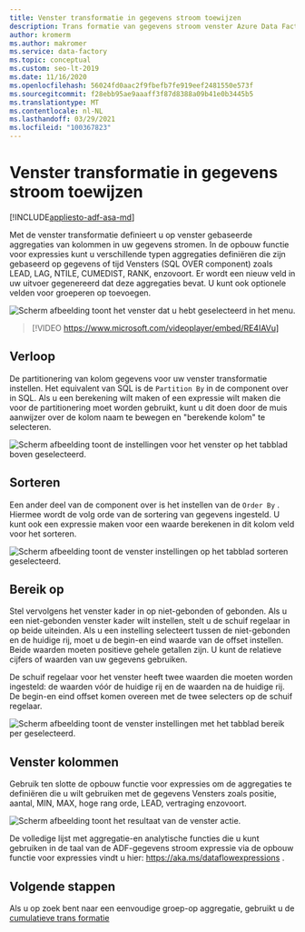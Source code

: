 ```yaml
---
title: Venster transformatie in gegevens stroom toewijzen
description: Trans formatie van gegevens stroom venster Azure Data Factory toewijzen
author: kromerm
ms.author: makromer
ms.service: data-factory
ms.topic: conceptual
ms.custom: seo-lt-2019
ms.date: 11/16/2020
ms.openlocfilehash: 56024fd0aac2f9fbefb7fe919eef2481550e573f
ms.sourcegitcommit: f28ebb95ae9aaaff3f87d8388a09b41e0b3445b5
ms.translationtype: MT
ms.contentlocale: nl-NL
ms.lasthandoff: 03/29/2021
ms.locfileid: "100367823"
---
```

# <a name="window-transformation-in-mapping-data-flow"></a>Venster transformatie in gegevens stroom toewijzen

[!INCLUDE[appliesto-adf-asa-md](includes/appliesto-adf-asa-md.md)]

Met de venster transformatie definieert u op venster gebaseerde aggregaties van kolommen in uw gegevens stromen. In de opbouw functie voor expressies kunt u verschillende typen aggregaties definiëren die zijn gebaseerd op gegevens of tijd Vensters (SQL OVER component) zoals LEAD, LAG, NTILE, CUMEDIST, RANK, enzovoort. Er wordt een nieuw veld in uw uitvoer gegenereerd dat deze aggregaties bevat. U kunt ook optionele velden voor groeperen op toevoegen.

![Scherm afbeelding toont het venster dat u hebt geselecteerd in het menu.](media/data-flow/windows1.png "Windows 1")

> [!VIDEO https://www.microsoft.com/videoplayer/embed/RE4IAVu]

## <a name="over"></a>Verloop
De partitionering van kolom gegevens voor uw venster transformatie instellen. Het equivalent van SQL is de ```Partition By``` in de component over in SQL. Als u een berekening wilt maken of een expressie wilt maken die voor de partitionering moet worden gebruikt, kunt u dit doen door de muis aanwijzer over de kolom naam te bewegen en "berekende kolom" te selecteren.

![Scherm afbeelding toont de instellingen voor het venster op het tabblad boven geselecteerd.](media/data-flow/windows4.png "Windows 4")

## <a name="sort"></a>Sorteren
Een ander deel van de component over is het instellen van de ```Order By``` . Hiermee wordt de volg orde van de sortering van gegevens ingesteld. U kunt ook een expressie maken voor een waarde berekenen in dit kolom veld voor het sorteren.

![Scherm afbeelding toont de venster instellingen op het tabblad sorteren geselecteerd.](media/data-flow/windows5.png "Windows 5")

## <a name="range-by"></a>Bereik op
Stel vervolgens het venster kader in op niet-gebonden of gebonden. Als u een niet-gebonden venster kader wilt instellen, stelt u de schuif regelaar in op beide uiteinden. Als u een instelling selecteert tussen de niet-gebonden en de huidige rij, moet u de begin-en eind waarde van de offset instellen. Beide waarden moeten positieve gehele getallen zijn. U kunt de relatieve cijfers of waarden van uw gegevens gebruiken.

De schuif regelaar voor het venster heeft twee waarden die moeten worden ingesteld: de waarden vóór de huidige rij en de waarden na de huidige rij. De begin-en eind offset komen overeen met de twee selecters op de schuif regelaar.

![Scherm afbeelding toont de venster instellingen met het tabblad bereik per geselecteerd.](media/data-flow/windows6.png "Windows 6")

## <a name="window-columns"></a>Venster kolommen
Gebruik ten slotte de opbouw functie voor expressies om de aggregaties te definiëren die u wilt gebruiken met de gegevens Vensters zoals positie, aantal, MIN, MAX, hoge rang orde, LEAD, vertraging enzovoort.

![Scherm afbeelding toont het resultaat van de venster actie.](media/data-flow/windows7.png "Windows 7")

De volledige lijst met aggregatie-en analytische functies die u kunt gebruiken in de taal van de ADF-gegevens stroom expressie via de opbouw functie voor expressies vindt u hier: https://aka.ms/dataflowexpressions .

## <a name="next-steps"></a>Volgende stappen

Als u op zoek bent naar een eenvoudige groep-op aggregatie, gebruikt u de [cumulatieve trans formatie](data-flow-aggregate.md)
